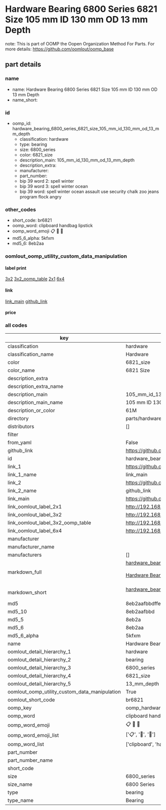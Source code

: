 # Hardware Bearing 6800 Series 6821 Size 105 mm ID 130 mm OD 13 mm Depth  

note: This is part of OOMP the Oopen Organization Method For Parts. For more details: https://github.com/oomlout/oomp_base

##  part details





### name
* name: Hardware Bearing 6800 Series 6821 Size 105 mm ID 130 mm OD 13 mm Depth
* name_short: 
### id
* oomp_id: hardware_bearing_6800_series_6821_size_105_mm_id_130_mm_od_13_mm_depth
  * classification: hardware
  * type: bearing
  * size: 6800_series
  * color: 6821_size
  * description_main: 105_mm_id_130_mm_od_13_mm_depth
  * description_extra: 
  * manufacturer: 
  * part_number: 
  * bip 39 word 2: spell winter
  * bip 39 word 3: spell winter ocean
  * bip 39 word: spell winter ocean assault use security chalk zoo jeans program flock angry

### other_codes
* short_code: br6821
* oomp_word: clipboard handbag lipstick
* oomp_word_emoji :clipboard: :handbag: :lipstick:
* md5_6_alpha: 5kfxm
* md5_6: 8eb2aa






### oomlout_oomp_utility_custom_data_manipulation
#### label print
[3x2](http://192.168.1.245:1112/?label=oomp%205kfxm)
[3x2_oomp_table](http://192.168.1.107:1112/?label=oomp%205kfxm)
[2x1](http://192.168.1.242:1112/?label=oomp%205kfxm)
[6x4](http://192.168.1.55:1112/?label=oomp%205kfxm)    

#### link

[link_main](https://github.com/oomlout/oomlout_oomp_current_version_messy/tree/main/parts/hardware_bearing_6800_series_6821_size_105_mm_id_130_mm_od_13_mm_depth) [github_link](https://github.com/oomlout/oomlout_oomp_part_src/tree/main/parts/hardware_bearing_6800_series_6821_size_105_mm_id_130_mm_od_13_mm_depth)                             

#### price







### all codes 
| key | value |  
| --- | --- |  
| classification | hardware |  
| classification_name | Hardware |  
| color | 6821_size |  
| color_name | 6821 Size |  
| description_extra |  |  
| description_extra_name |  |  
| description_main | 105_mm_id_130_mm_od_13_mm_depth |  
| description_main_name | 105 mm ID 130 mm OD 13 mm Depth |  
| description_or_color | 61M |  
| directory | parts/hardware_bearing_6800_series_6821_size_105_mm_id_130_mm_od_13_mm_depth |  
| distributors | [] |  
| filter |  |  
| from_yaml | False |  
| github_link | https://github.com/oomlout/oomlout_oomp_part_src/tree/main/parts/hardware_bearing_6800_series_6821_size_105_mm_id_130_mm_od_13_mm_depth |  
| id | hardware_bearing_6800_series_6821_size_105_mm_id_130_mm_od_13_mm_depth |  
| link_1 | https://github.com/oomlout/oomlout_oomp_current_version_messy/tree/main/parts/hardware_bearing_6800_series_6821_size_105_mm_id_130_mm_od_13_mm_depth |  
| link_1_name | link_main |  
| link_2 | https://github.com/oomlout/oomlout_oomp_part_src/tree/main/parts/hardware_bearing_6800_series_6821_size_105_mm_id_130_mm_od_13_mm_depth |  
| link_2_name | github_link |  
| link_main | https://github.com/oomlout/oomlout_oomp_current_version_messy/tree/main/parts/hardware_bearing_6800_series_6821_size_105_mm_id_130_mm_od_13_mm_depth |  
| link_oomlout_label_2x1 | http://192.168.1.242:1112/?label=oomp%205kfxm |  
| link_oomlout_label_3x2 | http://192.168.1.245:1112/?label=oomp%205kfxm |  
| link_oomlout_label_3x2_oomp_table | http://192.168.1.107:1112/?label=oomp%205kfxm |  
| link_oomlout_label_6x4 | http://192.168.1.55:1112/?label=oomp%205kfxm |  
| manufacturer |  |  
| manufacturer_name |  |  
| manufacturers | [] |  
| markdown_full | [hardware_bearing_6800_series_6821_size_105_mm_id_130_mm_od_13_mm_depth](https://github.com/oomlout/oomlout_oomp_current_version_messy/tree/main/parts/hardware_bearing_6800_series_6821_size_105_mm_id_130_mm_od_13_mm_depth)<br>[](https://github.com/oomlout/oomlout_oomp_current_version_messy/tree/main/parts/hardware_bearing_6800_series_6821_size_105_mm_id_130_mm_od_13_mm_depth)<br>[Hardware Bearing 6800 Series 6821 Size 105 Mm Id 130 Mm Od 13 Mm Depth](https://github.com/oomlout/oomlout_oomp_current_version_messy/tree/main/parts/hardware_bearing_6800_series_6821_size_105_mm_id_130_mm_od_13_mm_depth)<br><br> |  
| markdown_short | [hardware_bearing_6800_series_6821_size_105_mm_id_130_mm_od_13_mm_depth](https://github.com/oomlout/oomlout_oomp_current_version_messy/tree/main/parts/hardware_bearing_6800_series_6821_size_105_mm_id_130_mm_od_13_mm_depth)<br><br> |  
| md5 | 8eb2aafbbdffe4bf0b77d0d931ff0689 |  
| md5_10 | 8eb2aafbbd |  
| md5_5 | 8eb2a |  
| md5_6 | 8eb2aa |  
| md5_6_alpha | 5kfxm |  
| name | Hardware Bearing 6800 Series 6821 Size 105 mm ID 130 mm OD 13 mm Depth |  
| oomlout_detail_hierarchy_1 | hardware |  
| oomlout_detail_hierarchy_2 | bearing |  
| oomlout_detail_hierarchy_3 | 6800_series |  
| oomlout_detail_hierarchy_4 | 6821_size |  
| oomlout_detail_hierarchy_5 | 13_mm_depth |  
| oomlout_oomp_utility_custom_data_manipulation | True |  
| oomlout_short_code | br6821 |  
| oomp_key | oomp_hardware_bearing_6800_series_6821_size_105_mm_id_130_mm_od_13_mm_depth |  
| oomp_word | clipboard handbag lipstick |  
| oomp_word_emoji | :clipboard: :handbag: :lipstick: |  
| oomp_word_emoji_list | [':clipboard:', ':handbag:', ':lipstick:'] |  
| oomp_word_list | ['clipboard', 'handbag', 'lipstick'] |  
| part_number |  |  
| part_number_name |  |  
| short_code |  |  
| size | 6800_series |  
| size_name | 6800 Series |  
| type | bearing |  
| type_name | Bearing |  
